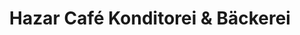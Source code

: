 ---
title: "Hazar Café Konditorei & Bäckerei"
url: /wien/hazar-cafe-konditorei-und-baeckerei/
shop: Bäckerei
---